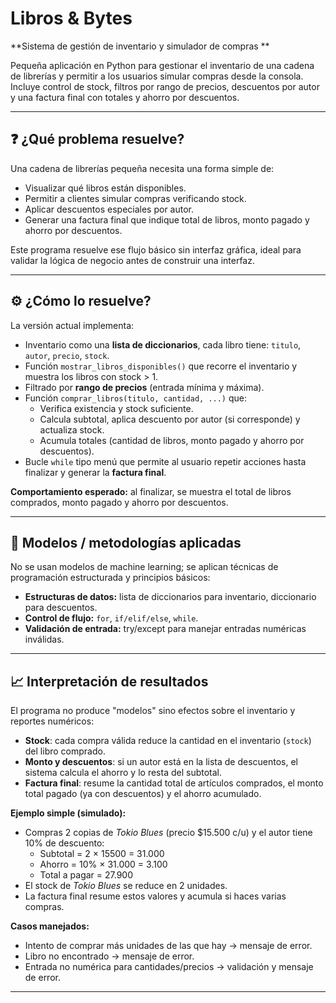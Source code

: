 # Libros & Bytes

**Sistema de gestión de inventario y simulador de compras **

Pequeña aplicación en Python para gestionar el inventario de una cadena de librerías y permitir a los usuarios simular compras desde la consola. Incluye control de stock, filtros por rango de precios, descuentos por autor y una factura final con totales y ahorro por descuentos.

---

## ❓ ¿Qué problema resuelve?

Una cadena de librerías pequeña necesita una forma simple de:
- Visualizar qué libros están disponibles.
- Permitir a clientes simular compras verificando stock.
- Aplicar descuentos especiales por autor.
- Generar una factura final que indique total de libros, monto pagado y ahorro por descuentos.

Este programa resuelve ese flujo básico sin interfaz gráfica, ideal para validar la lógica de negocio antes de construir una interfaz.

---

## ⚙️ ¿Cómo lo resuelve?

La versión actual implementa:

- Inventario como una **lista de diccionarios**, cada libro tiene: `titulo`, `autor`, `precio`, `stock`.
- Función `mostrar_libros_disponibles()` que recorre el inventario y muestra los libros con stock > 1.
- Filtrado por **rango de precios** (entrada mínima y máxima).
- Función `comprar_libros(titulo, cantidad, ...)` que:
  - Verifica existencia y stock suficiente.
  - Calcula subtotal, aplica descuento por autor (si corresponde) y actualiza stock.
  - Acumula totales (cantidad de libros, monto pagado y ahorro por descuentos).
- Bucle `while` tipo menú que permite al usuario repetir acciones hasta finalizar y generar la **factura final**.

**Comportamiento esperado:** al finalizar, se muestra el total de libros comprados, monto pagado y ahorro por descuentos.

---

## 🧠 Modelos / metodologías aplicadas

No se usan modelos de machine learning; se aplican técnicas de programación estructurada y principios básicos:

- **Estructuras de datos:** lista de diccionarios para inventario, diccionario para descuentos.
- **Control de flujo:** `for`, `if/elif/else`, `while`.
- **Validación de entrada:** try/except para manejar entradas numéricas inválidas.

---

## 📈 Interpretación de resultados

El programa no produce "modelos" sino efectos sobre el inventario y reportes numéricos:

- **Stock**: cada compra válida reduce la cantidad en el inventario (`stock`) del libro comprado.
- **Monto y descuentos**: si un autor está en la lista de descuentos, el sistema calcula el ahorro y lo resta del subtotal.
- **Factura final**: resume la cantidad total de artículos comprados, el monto total pagado (ya con descuentos) y el ahorro acumulado.

**Ejemplo simple (simulado):**
- Compras 2 copias de *Tokio Blues* (precio $15.500 c/u) y el autor tiene 10% de descuento:
  - Subtotal = 2 × 15500 = 31.000
  - Ahorro = 10% × 31.000 = 3.100
  - Total a pagar = 27.900
- El stock de *Tokio Blues* se reduce en 2 unidades.
- La factura final resume estos valores y acumula si haces varias compras.

**Casos manejados:**
- Intento de comprar más unidades de las que hay -> mensaje de error.
- Libro no encontrado -> mensaje de error.
- Entrada no numérica para cantidades/precios -> validación y mensaje de error.

---

